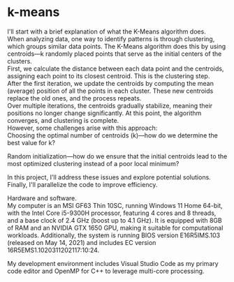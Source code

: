 # k-means
I'll start with a brief explanation of what the K-Means algorithm does.  
When analyzing data, one way to identify patterns is through clustering, which groups similar data points. The K-Means algorithm does this by using centroids—k randomly placed points that serve as the initial centers of the clusters.  
First, we calculate the distance between each data point and the centroids, assigning each point to its closest centroid. This is the clustering step.  
After the first iteration, we update the centroids by computing the mean (average) position of all the points in each cluster. These new centroids replace the old ones, and the process repeats.  
Over multiple iterations, the centroids gradually stabilize, meaning their positions no longer change significantly. At this point, the algorithm converges, and clustering is complete.  
However, some challenges arise with this approach:  
Choosing the optimal number of centroids (k)—how do we determine the best value for k?  
  
  
Random initialization—how do we ensure that the initial centroids lead to the most optimized clustering instead of a poor local minimum?  
   
  
In this project, I'll address these issues and explore potential solutions.  
Finally, I'll parallelize the code to improve efficiency.  
  
Hardware and software.  
My computer is an MSI GF63 Thin 10SC, running Windows 11 Home 64-bit, with the Intel Core i5-9300H processor, featuring 4 cores and 8 threads, and a base clock of 2.4 GHz (boost up to 4.1 GHz). It is equipped with 8GB of RAM and an NVIDIA GTX 1650 GPU, making it suitable for computational workloads. Additionally, the system is running BIOS version E16R5IMS.103 (released on May 14, 2021) and includes EC version 16R5EMS1.1020311202117:10:24.  
  
My development environment includes Visual Studio Code as my primary code editor and OpenMP for C++ to leverage multi-core processing.  
  
